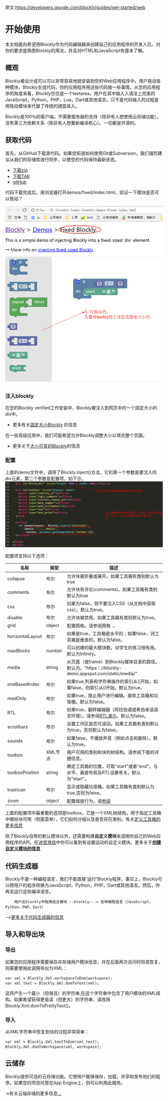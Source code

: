 原文:https://developers.google.com/blockly/guides/get-started/web

# 开始使用
本文档面向希望用Blockly作为代码编辑器来创建自己的应用程序的开发人员。对你的要求是熟悉Blockly的用法，并且对HTML和JavaScript有基本了解。

## 概观
Blockly被设计成可以可以非常容易地就安装到您的Web应用程序中。用户拖动各种模块，Blockly生成代码，你的应用程序用这些代码做一些事情。从您的应用程序的角度来看，Blockly仅仅是一个textarea，用户在其中输入入语法上完美的JavaScript，Python，PHP，Lua，Dart或其他语言。只不是代码输入的过程是用拖动模块来代替了传统的键盘录入。

Blockly是100％的客户端，不需要服务器的支持（除非有人想使用云存储功能）。没有第三方依赖关系（除非有人想重新编译核心）。一切都是开源的。

## 获取代码
首先，从GitHub下载源代码。如果您知道如何使用Git或Subversion，我们强烈建议从我们的存储库进行同步，以便您的代码保持最新状态。
- [下载zip](https://github.com/google/blockly/zipball/master)
- [下载TAR](https://github.com/google/blockly/tarball/master)
- [gitHub](https://github.com/google/blockly)

代码下载完成后，用浏览器打开demos/fixed/index.html，验证一下模块是否可以拖动？

![固定大小的blockly](img/1.固定大小的blockly.png)

### 注入blockly

在您的Blockly verified工作安装中，Blockly被注入到网页中的一个固定大小的div中。

- 更多有关[固定大小Blockly](https://developers.google.com/blockly/guides/configure/web/fixed-size) 的信息

在一些高级应用中，我们可能希望允许Blockly调整大小以填充整个页面。

- 更多关于[大小可变的Blockly](https://developers.google.com/blockly/guides/configure/web/resizable)的信息

### 配置

上面的demo文件中，调用了Blockly.inject()方法，它的第一个参数是要注入的div元素，第二个参数是配置项，如下示。
![配置项的代码](img/2.配置项的代码.png)

配置项支持以下选项：

|    名称    		| 类型 	    |  描述 |
| ---------- 		| --- 		| --- |
|collapse			|	布尔 	|允许块被折叠或展开。如果工具箱有类别默认为true|
|comments			|	布尔 	|允许块有评论(comments)。如果工具箱有类别默认为true|
|css     			|	布尔 	|如果为false，则不要注入CSS（从文档中获取css）。默认为true。|
|disable			|	布尔 	|允许块被禁用。如果工具箱有类别默认为true。|
|grid				|	object 	|配置网格。请参阅网格 ...|
|horizontalLayout	|	布尔 	|如果是true，工具箱是水平的；如果false，则工具箱是垂直的。默认为false。|
|maxBlocks			|	number	|可以创建的最大模块数。对学生的练习很有用。默认为Infinity。|
|media				|	string 	|从页面（或frame）到Blockly媒体目录的路径。默认为。"https：//blockly-demo.appspot.com/static/media/"|
|oneBasedIndex		|	布尔		|如果true,列表和字符串操作的索引从1开始，如果false，则索引从0开始。默认为true。|
|readOnly			|	布尔 	|如果true，阻止用户进行编辑。废除工具箱和垃圾桶。默认为false。|
|RTL				|	布尔 	|如果true，翻转编辑器（阿拉伯语或希伯来语语言环境）。请参阅[RTL演示](https://blockly-demo.appspot.com/static/demos/rtl/index.html)。默认为false。|
|scrollbars			|	布尔 	|设置工作区是否可滚动。如果工具箱有类别默认为true，否则默认为false。|
|sounds				|	布尔	 	| 如果false，不播放声音（例如点击和删除）。默认为true。|
|toolbox 			|	XML节点	| 用户可用的类别和块的树结构。请参阅下面的详细信息。|
|toolboxPosition	|	string 	| 确定工具箱的位置，可取"start"或者"end"。与水平、垂直布局及RTL设置有关。默认为"start"。|
|trashcan			|	布尔		| 显示或隐藏垃圾桶。如果工具箱有类别默认为true,否则为false。|
|zoom				|	object 	| 配置缩放行为。请[参阅](https://developers.google.com/blockly/guides/configure/web/zoom)|

上面的配置项中最重要的选项是toolbox。它是一个XML树结构，用于指定工具箱中哪些块可用（侧面菜单），它们如何分组以及是否存在类别。有关[定义工具箱的更多信息](https://developers.google.com/blockly/guides/configure/web/toolbox)

除了Blockly自带的默认模块以外，还需要构建**自定义模块**来调用你自己的Web应用程序的API。在[迷宫游戏](https://blockly-games.appspot.com/maze)中你可以看到有设置运动的自定义模块。更多关于[**创建自定义模块的信息**](https://developers.google.com/blockly/guides/create-custom-blocks/overview)

## 代码生成器
Blockly不是一种编程语言，我们不能直接'运行'Blockly程序，事实上，Blockly可以把用户的程序转换为JavaScript，Python，PHP，Dart或其他语言。然后，你再去运行这些编译语言。
```
	用户在blockly中拖拽组合模块 --blockly---> 各种编程语言（JavaScript，Python，PHP，Dart）
```

-->[更多关于代码生成器的信息](https://developers.google.com/blockly/guides/configure/web/code-generators)

## 导入和导出块
### 导出
如果您的应用程序需要保存并存储用户模块信息，并在后面再次访问时将其恢复，则需要使用此调用导出为XML：
```
var xml = Blockly.Xml.workspaceToDom(workspace);
var xml_text = Blockly.Xml.domToText(xml);
```
这将产生一个最小（但很丑）的字符串,在这个字符串中包含了用户模块的XML结构。如果希望获得更易读（但更大）的字符串，请改用Blockly.Xml.domToPrettyText()。
### 导入
从XML字符串中恢复到块的过程非常简单：
```
var xml = Blockly.Xml.textToDom(xml_text);
Blockly.Xml.domToWorkspace(xml, workspace);
```
## 云储存
Blockly提供可选的云存储功能。它使用户能够保存，加载，共享和发布他们的程序。如果您的项目托管在App Engine上，则可以利用此服务。

→有关云端存储的更多信息[...](https://developers.google.com/blockly/guides/configure/web/cloud-storage)